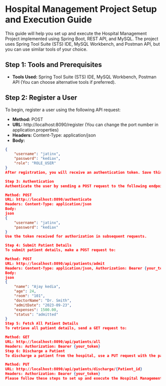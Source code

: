 # Hospital Management Project Setup and Execution Guide

This guide will help you set up and execute the Hospital Management Project implemented using Spring Boot, REST API, and MySQL. The project uses Spring Tool Suite (STS) IDE, MySQL Workbench, and Postman API, but you can use similar tools of your choice.

## Step 1: Tools and Prerequisites

- **Tools Used:** Spring Tool Suite (STS) IDE, MySQL Workbench, Postman API (You can choose alternative tools if preferred).

## Step 2: Register a User

To begin, register a user using the following API request:

- **Method:** POST
- **URL:** http://localhost:8090/register (You can change the port number in application.properties)
- **Headers:** Content-Type: application/json
- **Body:**

```json
{
    "username": "jatinx",
    "password": "kediax",
    "role": "ROLE_USER"
}
After registration, you will receive an authentication token. Save this token as it will be needed for further requests.

Step 3: Authentication
Authenticate the user by sending a POST request to the following endpoint:

Method: POST
URL: http://localhost:8090/authenticate
Headers: Content-Type: application/json
Body:
json
{
    "username": "jatinx",
    "password": "kediax"
}
Use the token received for authorization in subsequent requests.

Step 4: Submit Patient Details
To submit patient details, make a POST request to:

Method: POST
URL: http://localhost:8090/api/patients/admit
Headers: Content-Type: application/json, Authorization: Bearer {your_token}
Body:
json
{
    "name": "Ajay kedia",
    "age": 24,
    "room": "101",
    "doctorName": "Dr. Smith",
    "admitDate": "2023-09-23",
    "expenses": 1500.00,
    "status": "admitted"
}
Step 5: Fetch All Patient Details
To retrieve all patient details, send a GET request to:

Method: GET
URL: http://localhost:8090/api/patients/all
Headers: Authorization: Bearer {your_token}
Step 6: Discharge a Patient
To discharge a patient from the hospital, use a PUT request with the patient's ID in the URL:

Method: PUT
URL: http://localhost:8090/api/patients/discharge/{Patient_id}
Headers: Authorization: Bearer {your_token}
Please follow these steps to set up and execute the Hospital Management Project. Make sure to replace {your_token} and {Patient_id} with actual values as needed.
